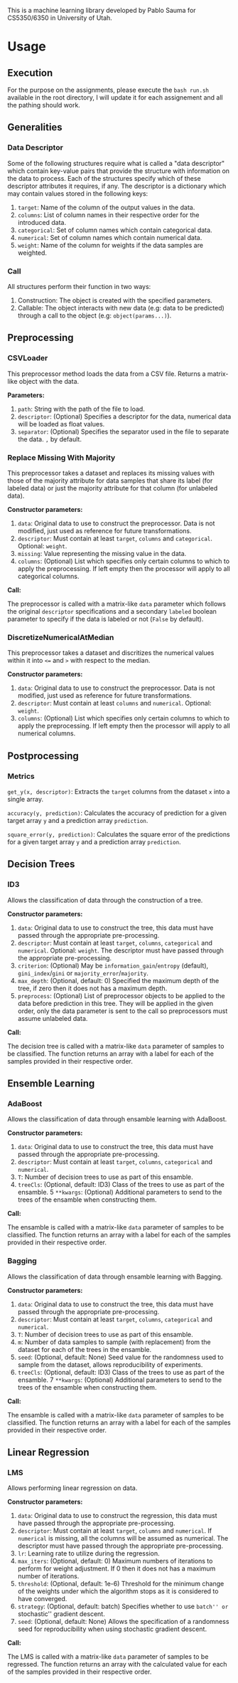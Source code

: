 This is a machine learning library developed by Pablo Sauma for CS5350/6350 in University of Utah.

# Usage

## Execution

For the purpose on the assignments, please execute the `bash run.sh` available in the root directory, I will update it for each assignement and all the pathing should work.

## Generalities

### Data Descriptor

Some of the following structures require what is called a "data descriptor" which contain key-value pairs that provide the structure with information on the data to process. Each of the structures specify which of these descriptor attributes it requires, if any. The descriptor is a dictionary which may contain values stored in the following keys:

1. `target`: Name of the column of the output values in the data.
2. `columns`: List of column names in their respective order for the introduced data.
3. `categorical`: Set of column names which contain categorical data.
4. `numerical`: Set of column names which contain numerical data.
5. `weight`: Name of the column for weights if the data samples are weighted.

### Call

All structures perform their function in two ways:

1. Construction: The object is created with the specified parameters.
2. Callable: The object interacts with new data (e.g: data to be predicted) through a call to the object (e.g: `object(params...)`).

## Preprocessing

### CSVLoader

This preprocessor method loads the data from a CSV file. Returns a matrix-like object with the data.

**Parameters:**

1. `path`: String with the path of the file to load.
2. `descriptor`: (Optional) Specifies a descriptor for the data, numerical data will be loaded as float values.
3. `separator`: (Optional) Specifies the separator used in the file to separate the data. `,` by default.

### Replace Missing With Majority

This preprocessor takes a dataset and replaces its missing values with those of the majority attribute for data samples that share its label (for labeled data) or just the majority attribute for that column (for unlabeled data).

**Constructor parameters:**

1. `data`: Original data to use to construct the preprocessor. Data is not modified, just used as reference for future transformations.
2. `descriptor`: Must contain at least `target`, `columns` and `categorical`. Optional: `weight`. 
3. `missing`: Value representing the missing value in the data.
4. `columns`: (Optional) List which specifies only certain columns to which to apply the preprocessing. If left empty then the processor will apply to all categorical columns.

**Call:**

The preprocessor is called with a matrix-like `data` parameter which follows the original `descriptor` specifications and a secondary `labeled` boolean parameter to specify if the data is labeled or not (`False` by default).

### DiscretizeNumericalAtMedian

This preprocessor takes a dataset and discritizes the numerical values within it into `<=` and `>` with respect to the median.

**Constructor parameters:**

1. `data`: Original data to use to construct the preprocessor. Data is not modified, just used as reference for future transformations.
2. `descriptor`: Must contain at least `columns` and `numerical`. Optional: `weight`.
3. `columns`: (Optional) List which specifies only certain columns to which to apply the preprocessing. If left empty then the processor will apply to all numerical columns.

## Postprocessing

### Metrics

`get_y(x, descriptor)`: Extracts the `target` columns from the dataset `x` into a single array.

`accuracy(y, prediction)`: Calculates the accuracy of prediction for a given target array `y` and a prediction array `prediction`.

`square_error(y, prediction)`: Calculates the square error of the predictions for a given target array `y` and a prediction array `prediction`.

## Decision Trees

### ID3

Allows the classification of data through the construction of a tree. 

**Constructor parameters:**

1. `data`: Original data to use to construct the tree, this data must have passed through the appropriate pre-processing.
2. `descriptor`: Must contain at least `target`, `columns`, `categorical` and `numerical`. Optional: `weight`. The descriptor must have passed through the appropriate pre-processing.
3. `criterion`: (Optional) May be `information_gain`/`entropy` (default), `gini_index`/`gini` or `majority_error`/`majority`.
4. `max_depth`: (Optional, default: 0) Specified the maximum depth of the tree, if zero then it does not has a maximum depth.
5. `preprocess`: (Optional) List of preprocessor objects to be applied to the data before prediction in this tree. They will be applied in the given order, only the data parameter is sent to the call so preprocessors must assume unlabeled data.

**Call:**

The decision tree is called with a matrix-like `data` parameter of samples to be classified. The function returns an array with a label for each of the samples provided in their respective order.

## Ensemble Learning

### AdaBoost

Allows the classification of data through ensamble learning with AdaBoost.

**Constructor parameters:**

1. `data`: Original data to use to construct the tree, this data must have passed through the appropriate pre-processing.
2. `descriptor`: Must contain at least `target`, `columns`, `categorical` and `numerical`.
3. `T`: Number of decision trees to use as part of this ensamble.
4. `treeCls`: (Optional, default: ID3) Class of the trees to use as part of the ensamble.
5 `**kwargs`: (Optional) Additional parameters to send to the trees of the ensamble when constructing them.

**Call:**

The ensamble is called with a matrix-like `data` parameter of samples to be classified. The function returns an array with a label for each of the samples provided in their respective order.

### Bagging

Allows the classification of data through ensamble learning with Bagging.

**Constructor parameters:**

1. `data`: Original data to use to construct the tree, this data must have passed through the appropriate pre-processing.
2. `descriptor`: Must contain at least `target`, `columns`, `categorical` and `numerical`.
3. `T`: Number of decision trees to use as part of this ensamble.
4. `m`: Number of data samples to sample (with replacement) from the dataset for each of the trees in the ensamble.
5. `seed`: (Optional, default: None) Seed value for the randomness used to sample from the dataset, allows reproducibility of experiments.
6. `treeCls`: (Optional, default: ID3) Class of the trees to use as part of the ensamble.
7 `**kwargs`: (Optional) Additional parameters to send to the trees of the ensamble when constructing them.

**Call:**

The ensamble is called with a matrix-like `data` parameter of samples to be classified. The function returns an array with a label for each of the samples provided in their respective order.

## Linear Regression

### LMS

Allows performing linear regression on data.

**Constructor parameters:**

1. `data`: Original data to use to construct the regression, this data must have passed through the appropriate pre-processing.
2. `descriptor`: Must contain at least `target`, `columns` and `numerical`. If `numerical` is missing, all the columns will be assumed as numerical. The descriptor must have passed through the appropriate pre-processing.
3. `lr`: Learning rate to utilize during the regression.
4. `max_iters`: (Optional, default: 0) Maximum numbers of iterations to perform for weight adjustment. If 0 then it does not has a maximum number of iterations.
5. `threshold`: (Optional, default: 1e-6) Threshold for the minimum change of the weights under which the algorithm stops as it is considered to have converged.
6. `strategy`: (Optional, default: batch) Specifies whether to use ``batch'' or ``stochastic'' gradient descent.
7. `seed`: (Optional, default: None) Allows the specification of a randomness seed for reproducibility when using stochastic gradient descent.

**Call:**

The LMS is called with a matrix-like `data` parameter of samples to be regressed. The function returns an array with the calculated value for each of the samples provided in their respective order.

